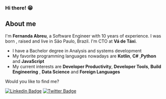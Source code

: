 
### Hi there! 😁
## About me
I'm **Fernanda Abreu**, a Software Engineer with 10 years of experience. I was born , raised and live in São Paulo, Brazil. I'm CTO at **Vá de Táxi**.
- I have a Bachelor degree in Analysis and systems development 
- My favorite programming languages nowadays are **Kotlin**, **C#** ,**Python** and **JavaScript**
- My current interests are **Developer Productivity**, **Developer Tools**, **Build Engineering** , **Data Science** and **Foreign Languages** 

Would you like to find me?

[![Linkedin Badge](https://img.shields.io/badge/-LinkedIn-blue?style=flat-square&logo=Linkedin&logoColor=white&link=https://www.linkedin.com/in/fernandaolimpio/)](https://www.linkedin.com/in/fernandaolimpio/)
[![Twitter Badge](https://img.shields.io/badge/-Twitter-1ca0f1?style=flat-square&labelColor=1ca0f1&logo=twitter&logoColor=white&link=https://twitter.com/fernandabreu91)](https://twitter.com/fernandabreu91)

<!--
**FernandaAbreu/FernandaAbreu** is a ✨ _special_ ✨ repository because its `README.md` (this file) appears on your GitHub profile.

Here are some ideas to get you started:

- 🔭 I’m currently working on ...
- 🌱 I’m currently learning ...
- 👯 I’m looking to collaborate on ...
- 🤔 I’m looking for help with ...
- 💬 Ask me about ...
- 📫 How to reach me: ...
- 😄 Pronouns: ...
- ⚡ Fun fact: ...
-->

